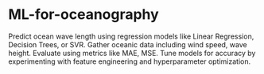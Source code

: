 # ML-for-oceanography
 Predict ocean wave length using regression models like Linear Regression, Decision Trees, or SVR. Gather oceanic data including wind speed, wave height. Evaluate using metrics like MAE, MSE. Tune models for accuracy by experimenting with feature engineering and hyperparameter optimization.
